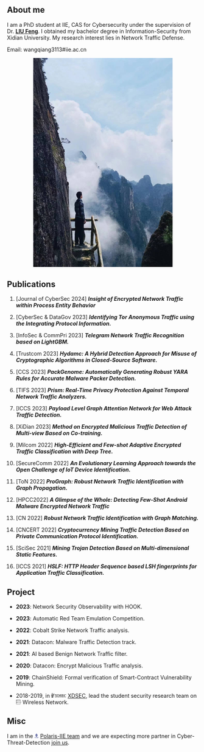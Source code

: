 ## About me

I am a PhD student at IIE, CAS for Cybersecurity under the supervision of Dr. [**LIU Feng**](https://fengliu.net.cn). I obtained my bachelor degree in Information-Security from Xidian University. My research interest lies in Network Traffic Defense.

Email: wangqiang3113#iie.ac.cn

<p style="text-align: center;"><img src="src/WQ.jpg" width="366"></p>


## Publications

1. [Journal of CyberSec 2024] ***Insight of Encrypted Network Traffic within Process Entity Behavior***

1. [CyberSec & DataGov 2023] ***Identifying Tor Anonymous Traffic using the Integrating Protocol Information.***

1. [InfoSec & CommPri 2023] ***Telegram Network Traffic Recognition based on LightGBM.***

1. [Trustcom 2023] ***Hydamc: A Hybrid Detection Approach for Misuse of Cryptographic Algorithms in Closed-Source Software.***

1. [CCS 2023] ***PackGenome: Automatically Generating Robust YARA Rules for Accurate Malware Packer Detection.***

1. [TIFS 2023] ***Prism: Real-Time Privacy Protection Against Temporal Network Traffic Analyzers.***

1. [ICCS 2023] ***Payload Level Graph Attention Network for Web Attack Traffic Detection.***

1. [XiDian 2023] ***Method on Encrypted Malicious Traffic Detection of Multi-view Based on Co-training.***

1. [Milcom 2022] ***High-Efficient and Few-shot Adaptive Encrypted Traffic Classification with Deep Tree.***

1. [SecureComm 2022] ***An Evolutionary Learning Approach towards the Open Challenge of IoT Device Identification.***

1. [ToN 2022] ***ProGraph: Robust Network Traffic Identification with Graph Propagation.***

1. [HPCC2022] ***A Glimpse of the Whole: Detecting Few-Shot Android Malware Encrypted Network Traffic***

1. [CN 2022] ***Robust Network Traffic Identification with Graph Matching.***

1. [CNCERT 2022] ***Cryptocurrency Mining Traffic Detection Based on Private Communication Protocol Identification.***

1. [SciSec 2021] ***Mining Trojan Detection Based on Multi-dimensional Static Features.***

1. [ICCS 2021] ***HSLF: HTTP Header Sequence based LSH fingerprints for Application Traffic Classification.***


## Project

* **2023**: Network Security Observability with HOOK.

* **2023**: Automatic Red Team Emulation Competition.

* **2022**: Cobalt Strike Network Traffic analysis.
    
* **2021**: Datacon: Malware Traffic Detection track.
  
* **2021**: AI based Benign Network Traffic filter.
        
* **2020**: Datacon: Encrypt Malicious Traffic analysis.
  
* **2019**: ChainShield: Formal verification of Smart-Contract Vulnerability Mining.
    
* 2018-2019, in <img src="./src/xdsec-logo.png" height="12" /> [XDSEC](https://xdsec.org/), lead the student security research team on <img src="./src/xdsec-group.png" height="12" /> Wireless Network.


## Misc
I am in the <img src="./src/Polaris_logo.png" height="12" /> [Polaris-IIE team](https://polaris-iie.com/) and we are expecting more partner in Cyber-Threat-Detection [join us](https://polaris-iie.com/contact.html).
